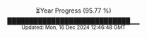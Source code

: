 <p align="center">
⏳Year Progress (95.77 %) <br>
████████████████████████████▁▁ <br>
<sub>Updated: Mon, 16 Dec 2024 12:46:48 GMT</sub>
</p>

